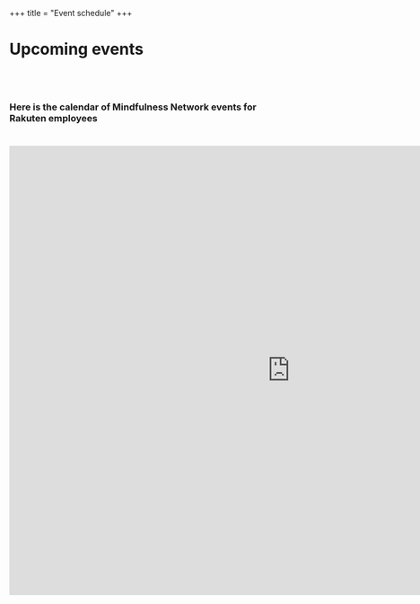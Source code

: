 +++
title = "Event schedule"
+++
<div class="jumbotron-events">
    <div class="container">
        <h1 class="text-center">Upcoming events</h1>
    </div>             
</div>
<br />
<br />
<h3 class="text-center">Here is the calendar of Mindfulness Network events for Rakuten employees </h3>
<div class="jumbotron-no-background">
    <div class="container">
        <h1 class="text-center">      
<iframe src="https://calendar.google.com/calendar/embed?showTitle=0&amp;showPrint=0&amp;height=800&amp;wkst=1&amp;bgcolor=%23FFFFFF&amp;src=qpvqhqti8freuq55h103mdf02c%40group.calendar.google.com&amp;color=%23ff66e5&amp;src=0ambneej583gplusuqfdj0dk58%40group.calendar.google.com&amp;color=%232952A3&amp;ctz=Asia%2FTokyo" style="border-width:0" width="1000" height="800" frameborder="0" scrolling="no"></iframe>
        </h1>
    </div>             
</div>

    
